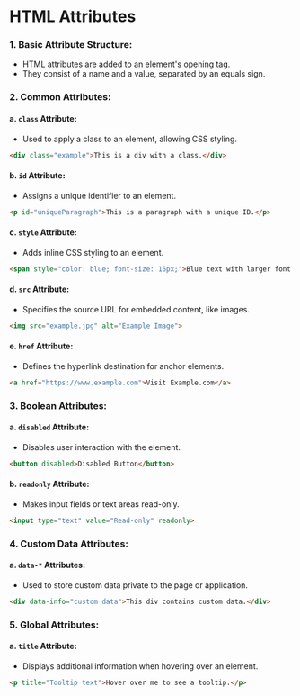 # HTML Attributes


### 1. Basic Attribute Structure:
   - HTML attributes are added to an element's opening tag.
   - They consist of a name and a value, separated by an equals sign.

### 2. Common Attributes:

#### a. `class` Attribute:
   - Used to apply a class to an element, allowing CSS styling.
   ```html
   <div class="example">This is a div with a class.</div>
   ```

#### b. `id` Attribute:
   - Assigns a unique identifier to an element.
   ```html
   <p id="uniqueParagraph">This is a paragraph with a unique ID.</p>
   ```

#### c. `style` Attribute:
   - Adds inline CSS styling to an element.
   ```html
   <span style="color: blue; font-size: 16px;">Blue text with larger font size.</span>
   ```

#### d. `src` Attribute:
   - Specifies the source URL for embedded content, like images.
   ```html
   <img src="example.jpg" alt="Example Image">
   ```

#### e. `href` Attribute:
   - Defines the hyperlink destination for anchor elements.
   ```html
   <a href="https://www.example.com">Visit Example.com</a>
   ```

### 3. Boolean Attributes:

#### a. `disabled` Attribute:
   - Disables user interaction with the element.
   ```html
   <button disabled>Disabled Button</button>
   ```

#### b. `readonly` Attribute:
   - Makes input fields or text areas read-only.
   ```html
   <input type="text" value="Read-only" readonly>
   ```

### 4. Custom Data Attributes:

#### a. `data-*` Attributes:
   - Used to store custom data private to the page or application.
   ```html
   <div data-info="custom data">This div contains custom data.</div>
   ```

### 5. Global Attributes:

#### a. `title` Attribute:
   - Displays additional information when hovering over an element.
   ```html
   <p title="Tooltip text">Hover over me to see a tooltip.</p>
   ```

